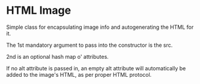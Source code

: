 HTML Image
=========================

Simple class for encapsulating image info and autogenerating the HTML for it.

The 1st mandatory argument to pass into the constructor is the src.

2nd is an optional hash map o' attributes.

If no alt attribute is passed in, an empty alt attribute will automatically be added to the image's HTML, as per proper HTML protocol.
